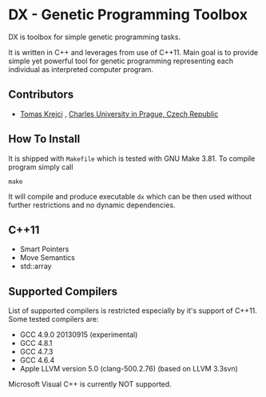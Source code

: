 DX - Genetic Programming Toolbox
================================

DX is toolbox for simple genetic programming tasks.

It is written in C++ and leverages from use of C++11. Main goal is to provide simple yet powerful tool for genetic programming representing each individual as interpreted computer program.

Contributors
------------

* [Tomas Krejci](mailto:tomas789@gmail.com) , [Charles University in Prague, Czech Republic](http://www.cuni.cz/UKEN-1.html)

How To Install
--------------

It is shipped with `Makefile` which is tested with GNU Make 3.81. To compile
program simply call

    make

It will compile and produce executable `dx` which can be then used without
further restrictions and no dynamic dependencies.

C++11
-----

* Smart Pointers
* Move Semantics
* std::array

Supported Compilers
-------------------

List of supported compilers is restricted especially by it's support of C++11.
Some tested compilers are:

* GCC 4.9.0 20130915 (experimental)
* GCC 4.8.1
* GCC 4.7.3
* GCC 4.6.4
* Apple LLVM version 5.0 (clang-500.2.76) (based on LLVM 3.3svn)

Microsoft Visual C++ is currently NOT supported.

